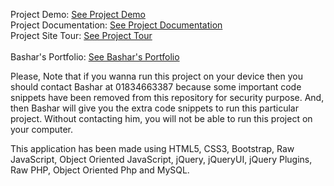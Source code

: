 Project Demo: <a target="_blank" href="https://findbashar.com/bashar-ficom-app/">See Project Demo</a> <br>
Project Documentation: <a target="_blank" href="https://bashar-ficom-app.000webhostapp.com/documentation.html">See Project Documentation</a><br>
Project Site Tour: <a target="_blank" href="https://www.youtube.com/watch?v=HKC2moB5jY8&t=1133s">See Project Tour</a><br><br>
Bashar's Portfolio: <a target="_blank" href="https://findbashar.com/">See Bashar's Portfolio</a> <br>

Please, Note that if you wanna run this project on your device then you should contact Bashar at 01834663387 because some important code snippets have been removed from this repository for security purpose. And, then Bashar will give you the extra code snippets to run this particular project. Without contacting him, you will not be able to run this project on your computer.

This application has been made using HTML5, CSS3, Bootstrap, Raw JavaScript, Object Oriented JavaScript, jQuery, jQueryUI, jQuery Plugins, Raw PHP, Object Oriented Php and MySQL.

